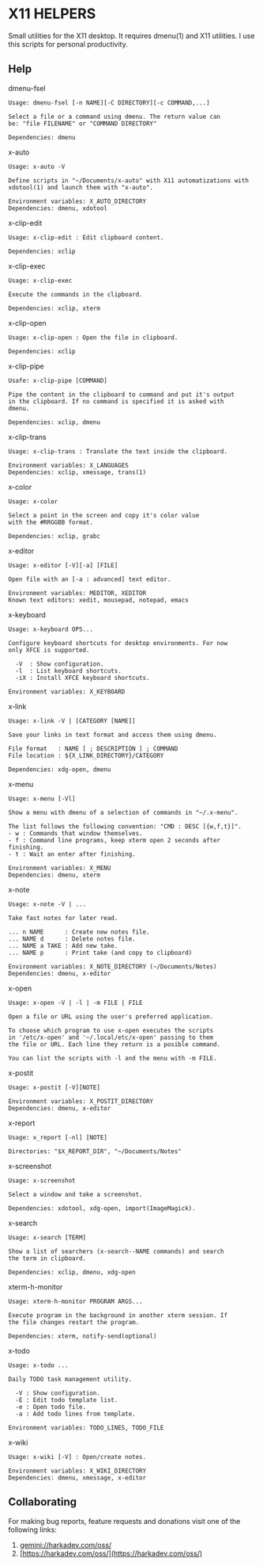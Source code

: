 # X11 HELPERS

Small utilities for the X11 desktop. It requires dmenu(1) and X11
utilities. I use this scripts for personal productivity.

## Help

dmenu-fsel

    Usage: dmenu-fsel [-n NAME][-C DIRECTORY][-c COMMAND,...]
    
    Select a file or a command using dmenu. The return value can
    be: "file FILENAME" or "COMMAND DIRECTORY"
    
    Dependencies: dmenu

x-auto

    Usage: x-auto -V
    
    Define scripts in "~/Documents/x-auto" with X11 automatizations with
    xdotool(1) and launch them with "x-auto".
    
    Environment variables: X_AUTO_DIRECTORY
    Dependencies: dmenu, xdotool

x-clip-edit

    Usage: x-clip-edit : Edit clipboard content.
    
    Dependencies: xclip

x-clip-exec

    Usage: x-clip-exec
    
    Execute the commands in the clipboard.
    
    Dependencies: xclip, xterm

x-clip-open

    Usage: x-clip-open : Open the file in clipboard.
    
    Dependencies: xclip

x-clip-pipe

    Usafe: x-clip-pipe [COMMAND]
    
    Pipe the content in the clipboard to command and put it's output
    in the clipboard. If no command is specified it is asked with
    dmenu.
    
    Dependencies: xclip, dmenu

x-clip-trans

    Usage: x-clip-trans : Translate the text inside the clipboard.
    
    Environment variables: X_LANGUAGES
    Dependencies: xclip, xmessage, trans(1)

x-color

    Usage: x-color
    
    Select a point in the screen and copy it's color value
    with the #RRGGBB format.
    
    Dependencies: xclip, grabc

x-editor

    Usage: x-editor [-V][-a] [FILE]
    
    Open file with an [-a : advanced] text editor.
    
    Environment variables: MEDITOR, XEDITOR
    Known text editors: xedit, mousepad, notepad, emacs

x-keyboard

    Usage: x-keyboard OPS...
    
    Configure keyboard shortcuts for desktop environments. For now
    only XFCE is supported.
    
      -V  : Show configuration.
      -l  : List keyboard shortcuts.
      -iX : Install XFCE keyboard shortcuts.
    
    Environment variables: X_KEYBOARD

x-link

    Usage: x-link -V | [CATEGORY [NAME]]
    
    Save your links in text format and access them using dmenu.
    
    File format   : NAME [ ; DESCRIPTION ] ; COMMAND
    File location : ${X_LINK_DIRECTORY}/CATEGORY
    
    Dependencies: xdg-open, dmenu

x-menu

    Usage: x-menu [-Vl]
    
    Show a menu with dmenu of a selection of commands in "~/.x-menu".
    
    The list follows the following convention: "CMD : DESC [{w,f,t}]".
    - w : Commands that window themselves.
    - f : Command line programs, keep xterm open 2 seconds after finishing.
    - t : Wait an enter after finishing.
    
    Environment variables: X_MENU
    Dependencies: dmenu, xterm

x-note

    Usage: x-note -V | ...
    
    Take fast notes for later read.
    
    ... n NAME      : Create new notes file.
    ... NAME d      : Delete notes file.
    ... NAME a TAKE : Add new take.
    ... NAME p      : Print take (and copy to clipboard)
    
    Environment variables: X_NOTE_DIRECTORY (~/Documents/Notes)
    Dependencies: dmenu, x-editor

x-open

    Usage: x-open -V | -l | -m FILE | FILE
    
    Open a file or URL using the user's preferred application.
    
    To choose which program to use x-open executes the scripts
    in '/etc/x-open' and '~/.local/etc/x-open' passing to them
    the file or URL. Each line they return is a posible command.
    
    You can list the scripts with -l and the menu with -m FILE.

x-postit

    Usage: x-postit [-V][NOTE]
    
    Environment variables: X_POSTIT_DIRECTORY
    Dependencies: dmenu, x-editor

x-report

    Usage: x_report [-nl] [NOTE]
    
    Directories: "$X_REPORT_DIR", "~/Documents/Notes"

x-screenshot

    Usage: x-screenshot
    
    Select a window and take a screenshot.
    
    Dependencies: xdotool, xdg-open, import(ImageMagick).

x-search

    Usage: x-search [TERM]
    
    Show a list of searchers (x-search--NAME commands) and search
    the term in clipboard.
    
    Dependencies: xclip, dmenu, xdg-open

xterm-h-monitor

    Usage: xterm-h-monitor PROGRAM ARGS...
    
    Execute program in the background in another xterm session. If
    the file changes restart the program.
    
    Dependencies: xterm, notify-send(optional)

x-todo

    Usage: x-todo ...
    
    Daily TODO task management utility.
    
      -V : Show configuration.
      -E : Edit todo template list.
      -e : Open todo file.
      -a : Add todo lines from template.
    
    Environment variables: TODO_LINES, TODO_FILE

x-wiki

    Usage: x-wiki [-V] : Open/create notes.
    
    Environment variables: X_WIKI_DIRECTORY
    Dependencies: dmenu, xmessage, x-editor

## Collaborating

For making bug reports, feature requests and donations visit
one of the following links:

1. [gemini://harkadev.com/oss/](gemini://harkadev.com/oss/)
2. [https://harkadev.com/oss/](https://harkadev.com/oss/)
